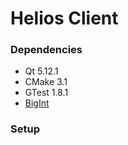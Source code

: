 # Helios Client

### Dependencies
* Qt 5.12.1
* CMake 3.1
* GTest 1.8.1
* [BigInt](https://github.com/davidharabagiu/bigint)

### Setup
